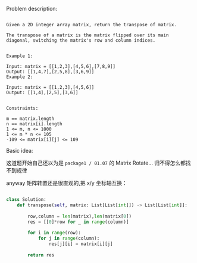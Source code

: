 
Problem description:

```

Given a 2D integer array matrix, return the transpose of matrix.

The transpose of a matrix is the matrix flipped over its main diagonal, switching the matrix's row and column indices.


Example 1:

Input: matrix = [[1,2,3],[4,5,6],[7,8,9]]
Output: [[1,4,7],[2,5,8],[3,6,9]]
Example 2:

Input: matrix = [[1,2,3],[4,5,6]]
Output: [[1,4],[2,5],[3,6]]
 

Constraints:

m == matrix.length
n == matrix[i].length
1 <= m, n <= 1000
1 <= m * n <= 105
-109 <= matrix[i][j] <= 109

```

Basic idea:

这道题开始自己还以为是 `package1 / 01.07` 的 Matrix Rotate...
归不得怎么都找不到规律

anyway 矩阵转置还是很直观的,把 x/y 坐标轴互换：

```Python

class Solution:
    def transpose(self, matrix: List[List[int]]) -> List[List[int]]:
        
        row,column = len(matrix),len(matrix[0])
        res = [[0]*row for _ in range(column)]
        
        for i in range(row):
            for j in range(column):
                res[j][i] = matrix[i][j]
        
        return res

```